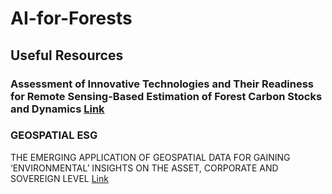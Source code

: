# AI-for-Forests

## Useful Resources
### Assessment of Innovative Technologies and Their Readiness for Remote Sensing-Based Estimation of Forest Carbon Stocks and Dynamics [Link](https://www.forestcarbonpartnership.org/sites/fcp/files/assessment_of_innovative_technologies_and_their_readiness_for_rs_based_estimation_of_forest_carbon_stocks_and_dynamics.pdf)


### GEOSPATIAL ESG
THE EMERGING APPLICATION OF GEOSPATIAL DATA FOR GAINING ‘ENVIRONMENTAL’
INSIGHTS ON THE ASSET, CORPORATE AND SOVEREIGN LEVEL [Link](https://www.wwf.org.uk/sites/default/files/2022-01/Geospatial_ESG_Report.pdf) 

